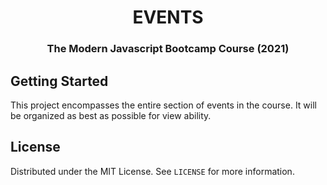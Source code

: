 <h1 align="center">EVENTS</h1>

<h3 align="center">The Modern Javascript Bootcamp Course (2021)</h3>    

<!-- GETTING STARTED -->
## Getting Started
This project encompasses the entire section of events in the course. It will be organized as best as possible for view ability.

<!-- LICENSE -->
## License

Distributed under the MIT License. See `LICENSE` for more information.






